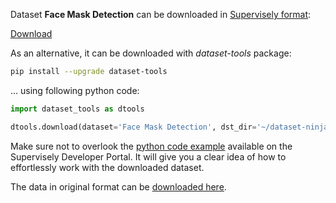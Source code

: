 Dataset **Face Mask Detection** can be downloaded in [Supervisely format](https://developer.supervisely.com/api-references/supervisely-annotation-json-format):

 [Download](https://assets.supervisely.com/supervisely-supervisely-assets-public/teams_storage/X/f/sz/zIzj3H9VrRVr8pwbzaCoNytBgcbmlrV8TXpU2IgqDhAXaqtkGb3ZGFnfNw16DdW7CpOAkis5S3QbKW8jthUKGihGstXWMdcCCpVwoMd5TlIVRUmGBjdLzB7LV7aQ.tar)

As an alternative, it can be downloaded with *dataset-tools* package:
``` bash
pip install --upgrade dataset-tools
```

... using following python code:
``` python
import dataset_tools as dtools

dtools.download(dataset='Face Mask Detection', dst_dir='~/dataset-ninja/')
```
Make sure not to overlook the [python code example](https://developer.supervisely.com/getting-started/python-sdk-tutorials/iterate-over-a-local-project) available on the Supervisely Developer Portal. It will give you a clear idea of how to effortlessly work with the downloaded dataset.

The data in original format can be [downloaded here](https://www.kaggle.com/datasets/andrewmvd/face-mask-detection/download?datasetVersionNumber=1).